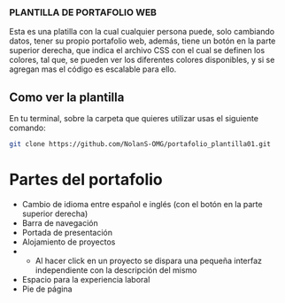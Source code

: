 ### PLANTILLA DE PORTAFOLIO WEB
Esta es una platilla con la cual cualquier persona puede, solo cambiando datos, tener su propio portafolio web, además, tiene un botón en la parte superior derecha, que indica el archivo CSS con el cual se definen los colores, tal que, se pueden ver los diferentes colores disponibles, y si se agregan mas el código es escalable para ello.

## Como ver la plantilla
En tu terminal, sobre la carpeta que quieres utilizar usas el siguiente comando:
```bash
git clone https://github.com/NolanS-OMG/portafolio_plantilla01.git
```

# Partes del portafolio
* Cambio de idioma entre español e inglés (con el botón en la parte superior derecha)
* Barra de navegación
* Portada de presentación
* Alojamiento de proyectos
* * Al hacer click en un proyecto se dispara una pequeña interfaz independiente con la descripción del mismo
* Espacio para la experiencia laboral
* Pie de página
